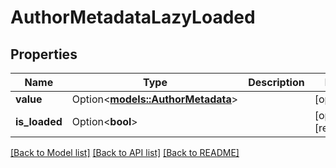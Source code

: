 # AuthorMetadataLazyLoaded

## Properties

Name | Type | Description | Notes
------------ | ------------- | ------------- | -------------
**value** | Option<[**models::AuthorMetadata**](AuthorMetadata.md)> |  | [optional]
**is_loaded** | Option<**bool**> |  | [optional][readonly]

[[Back to Model list]](../README.md#documentation-for-models) [[Back to API list]](../README.md#documentation-for-api-endpoints) [[Back to README]](../README.md)


